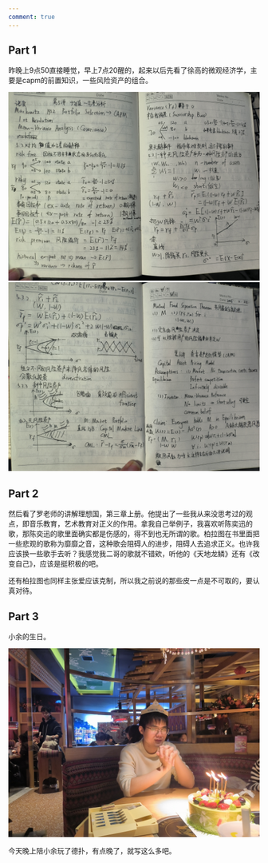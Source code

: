 ```yaml
---
comment: true
---
```


## Part 1

昨晚上9点50直接睡觉，早上7点20醒的，起来以后先看了徐高的微观经济学，主要是capm的前置知识，一些风险资产的组合。

![](../../图片/e4e58983c6e2831d26dddb74785db7a.jpg)
![](../../图片/932a2be53022de6d821e68b0a10fc54.jpg)


## Part 2
然后看了罗老师的讲解理想国，第三章上册。他提出了一些我从来没思考过的观点，即音乐教育，艺术教育对正义的作用。拿我自己举例子，我喜欢听陈奕迅的歌，那陈奕迅的歌里面确实都是伤感的，得不到也无所谓的歌。柏拉图在书里面把一些悲观的歌称为靡靡之音，这种歌会阻碍人的进步，阻碍人去追求正义。也许我应该换一些歌手去听？我感觉我二哥的歌就不错欸，听他的《天地龙鳞》还有《改变自己》，应该是挺积极的吧。

还有柏拉图也同样主张爱应该克制，所以我之前说的那些皮一点是不可取的，要认真对待。

## Part 3

小余的生日。

![](../../图片/f6bbc5aca2fb5cd01aca56c9a8724f9.jpg)


今天晚上陪小余玩了德扑，有点晚了，就写这么多吧。